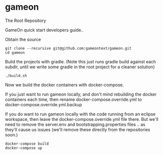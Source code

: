 # gameon
The Root Repository

GameOn quick start developers guide.. 

Obtain the source
```
git clone --recursive git@github.com:gameontext/gameon.git
cd gameon
```

Build the projects with gradle. (Note this just runs gradle build against each subdir, until we write some gradle in the root project for a cleaner solution)
```
./build.sh
```
Now we build the docker containers with docker-compose.

If you just want to run gameon locally, and don't mind rebuilding the docker containers each time, then rename docker-compose.override.yml to docker-compose.override.yml.backup

If you do want to run gameon locally with the code running from an eclipse workspace, then leave the docker-compose.override.yml file there. But we'll need to remove the server.env and bootstrapping.properties files .. as they'll cause us issues (we'll remove these directly from the repositories soon.)

```
docker-compose build
docker-compose up
```
